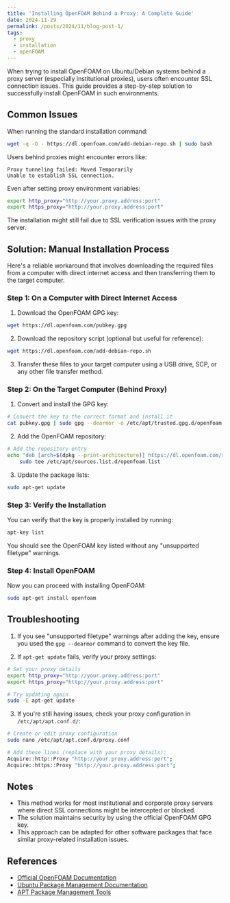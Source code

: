 ```yaml
---
title: 'Installing OpenFOAM Behind a Proxy: A Complete Guide'
date: 2024-11-29
permalink: /posts/2024/11/blog-post-1/
tags:
  - proxy
  - installation
  - openFOAM
---
```

When trying to install OpenFOAM on Ubuntu/Debian systems behind a proxy server (especially institutional proxies), users often encounter SSL connection issues. This guide provides a step-by-step solution to successfully install OpenFOAM in such environments.

## Common Issues

When running the standard installation command:
```bash
wget -q -O - https://dl.openfoam.com/add-debian-repo.sh | sudo bash
```

Users behind proxies might encounter errors like:
```
Proxy tunneling failed: Moved Temporarily
Unable to establish SSL connection.
```

Even after setting proxy environment variables:
```bash
export http_proxy="http://your.proxy.address:port"
export https_proxy="http://your.proxy.address:port"
```

The installation might still fail due to SSL verification issues with the proxy server.

## Solution: Manual Installation Process

Here's a reliable workaround that involves downloading the required files from a computer with direct internet access and then transferring them to the target computer.

### Step 1: On a Computer with Direct Internet Access

1. Download the OpenFOAM GPG key:
```bash
wget https://dl.openfoam.com/pubkey.gpg
```

2. Download the repository script (optional but useful for reference):
```bash
wget https://dl.openfoam.com/add-debian-repo.sh
```

3. Transfer these files to your target computer using a USB drive, SCP, or any other file transfer method.

### Step 2: On the Target Computer (Behind Proxy)

1. Convert and install the GPG key:
```bash
# Convert the key to the correct format and install it
cat pubkey.gpg | sudo gpg --dearmor -o /etc/apt/trusted.gpg.d/openfoam.gpg
```

2. Add the OpenFOAM repository:
```bash
# Add the repository entry
echo "deb [arch=$(dpkg --print-architecture)] https://dl.openfoam.com/repos/deb $(lsb_release -cs) main" | \
    sudo tee /etc/apt/sources.list.d/openfoam.list
```

3. Update the package lists:
```bash
sudo apt-get update
```

### Step 3: Verify the Installation

You can verify that the key is properly installed by running:
```bash
apt-key list
```

You should see the OpenFOAM key listed without any "unsupported filetype" warnings.

### Step 4: Install OpenFOAM

Now you can proceed with installing OpenFOAM:
```bash
sudo apt-get install openfoam
```

## Troubleshooting

1. If you see "unsupported filetype" warnings after adding the key, ensure you used the `gpg --dearmor` command to convert the key file.

2. If `apt-get update` fails, verify your proxy settings:
```bash
# Set your proxy details
export http_proxy="http://your.proxy.address:port"
export https_proxy="http://your.proxy.address:port"

# Try updating again
sudo -E apt-get update
```

3. If you're still having issues, check your proxy configuration in `/etc/apt/apt.conf.d/`:
```bash
# Create or edit proxy configuration
sudo nano /etc/apt/apt.conf.d/proxy.conf

# Add these lines (replace with your proxy details):
Acquire::http::Proxy "http://your.proxy.address:port";
Acquire::https::Proxy "http://your.proxy.address:port";
```

## Notes

- This method works for most institutional and corporate proxy servers where direct SSL connections might be intercepted or blocked.
- The solution maintains security by using the official OpenFOAM GPG key.
- This approach can be adapted for other software packages that face similar proxy-related installation issues.

## References

- [Official OpenFOAM Documentation](https://www.openfoam.com/)
- [Ubuntu Package Management Documentation](https://help.ubuntu.com/community/Repositories/Ubuntu)
- [APT Package Management Tools](https://wiki.debian.org/Apt)
